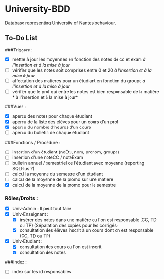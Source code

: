 # University-BDD
Database representing University of Nantes behaviour.

## To-Do List

###Triggers : 
- [x] mettre à jour les moyennes en fonction des notes de cc et exam *à l'insertion et à la mise à jour*
- [ ] vérifier que les notes soit comprises entre 0 et 20 *à l'insertion et à la mise à jour*
- [ ] affectation des matieres pour un étudiant en fonction du groupe *à l'insertion et à la mise à jour*
- [ ] vérifier que le prof qui entre les notes est bien responsable de la matière * à l'insertion et à la mise à jour*

###Vues : 
- [x] aperçu des notes pour chaque étudiant 
- [x] aperçu de la liste des élèves pour un cours d’un prof
- [x] aperçu du nombre d’heures d’un cours
- [ ] aperçu du bulletin de chaque étudiant

###Fonctions / Procédure :
- [ ] insertion d’un étudiant (noEtu, nom, prenom, groupe)
- [ ] insertion d'une noteCC / noteExam
- [ ] bulletin annuel / semestriel de l’étudiant avec moyenne (reporting SQLPlus ?)
- [ ] calcul la moyenne du semestre d'un étudiant
- [ ] calcul de la moyenne de la promo sur une matiere
- [x] calcul de la moyenne de la promo pour le semestre

### Rôles/Droits : 
- [x] Univ-Admin : Il peut tout faire
- [x] Univ-Enseignant :
  - [x] insérer des notes dans une matière ou l'on est responsable (CC, TD ou TP) (Séparation des copies pour les corrigés)
  - [x] consultation des élèves inscrit à un cours dont on est responsable (CC, TD ou TP)
- [x] Univ-Etudiant :
  - [x] consultation des cours ou l'on est inscrit
  - [x] consultation des notes

###Index :
- [ ] index sur les id responsables